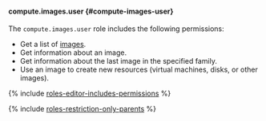 #### compute.images.user {#compute-images-user}

The `compute.images.user` role includes the following permissions:

- Get a list of [images](../compute/concepts/image.md).
- Get information about an image.
- Get information about the last image in the specified family.
- Use an image to create new resources (virtual machines, disks, or other images).

{% include [roles-editor-includes-permissions](iam/roles-editor-includes-permissions.md) %}

{% include [roles-restriction-only-parents](iam/roles-restriction-only-parents.md) %}
